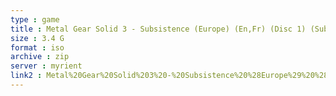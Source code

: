 ```yaml
---
type : game
title : Metal Gear Solid 3 - Subsistence (Europe) (En,Fr) (Disc 1) (Subsistence)
size : 3.4 G
format : iso
archive : zip
server : myrient
link2 : Metal%20Gear%20Solid%203%20-%20Subsistence%20%28Europe%29%20%28En%2CFr%29%20%28Disc%201%29%20%28Subsistence%29
---
```

